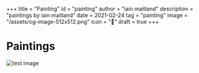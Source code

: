 +++
title = "Painting"
id = "painting"
author = "iain maitland"
description = "paintings by iain maitland"
date = 2021-02-24
tag = "painting"
image = "/assets/og-image-512x512.png"
icon = "🐚"
draft = true
+++

# Paintings
![test image](https://images.unsplash.com/photo-1577081395884-e70fc91645ad?ixlib=rb-1.2.1&ixid=MXwxMjA3fDB8MHxwaG90by1wYWdlfHx8fGVufDB8fHw%3D&auto=format&fit=crop&w=1919&q=80)